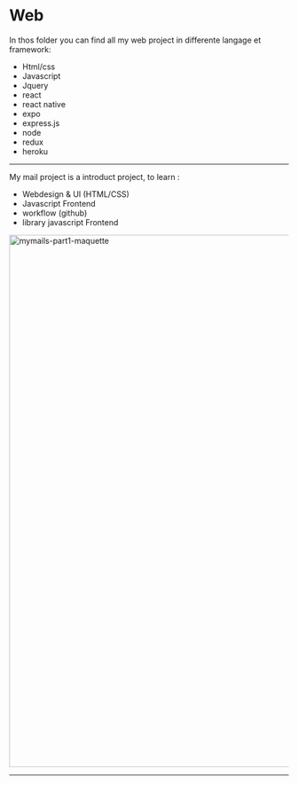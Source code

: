 # Web

In thos folder you can find all my web project in differente langage et framework:

- Html/css
- Javascript
- Jquery
- react
- react native
- expo
- express.js
- node
- redux
- heroku

---------------------------------------------------------------------------------------------------------------------------------

My mail project is a introduct project, to learn :
 - Webdesign & UI (HTML/CSS)
 - Javascript Frontend
 - workflow (github)
 - library javascript Frontend


<img width="960" alt="mymails-part1-maquette" src="https://user-images.githubusercontent.com/33897124/58465006-1494ef00-8137-11e9-817a-2e9172dd76dc.png">


---------------------------------------------------------------------------------------------------------------------------------


